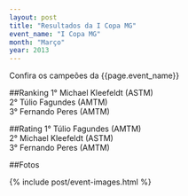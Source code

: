 ```yaml
---
layout: post
title: "Resultados da I Copa MG"
event_name: "I Copa MG"
month: "Março"
year: 2013
---
```


Confira os campeões da {{page.event_name}}

<!-- more -->

##Ranking
1° Michael Kleefeldt (ASTM)<br/>
2° Túlio Fagundes (AMTM)<br/>
3° Fernando Peres (AMTM)

##Rating
1° Túlio Fagundes (AMTM)<br/>
2° Michael Kleefeldt (ASTM)<br/>
3° Fernando Peres (AMTM)

##Fotos

{% include post/event-images.html %}

